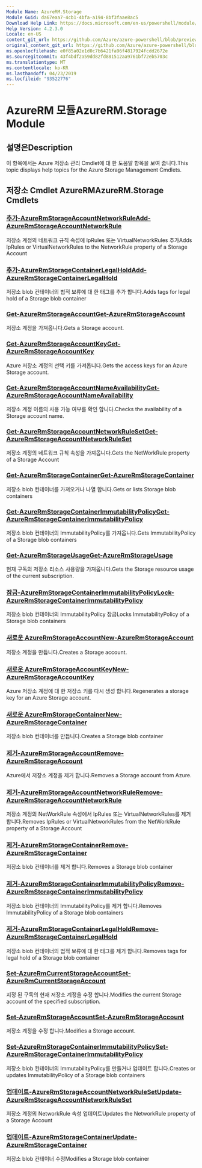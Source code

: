 ```yaml
---
Module Name: AzureRM.Storage
Module Guid: da67eaa7-4cb1-4bfa-a194-8bf3faae8ac5
Download Help Link: https://docs.microsoft.com/en-us/powershell/module/azurerm.storage
Help Version: 4.2.3.0
Locale: en-US
content_git_url: https://github.com/Azure/azure-powershell/blob/preview/src/ResourceManager/Storage/Commands.Management.Storage/help/AzureRM.Storage.md
original_content_git_url: https://github.com/Azure/azure-powershell/blob/preview/src/ResourceManager/Storage/Commands.Management.Storage/help/AzureRM.Storage.md
ms.openlocfilehash: e0f85a02e1d0c7b6421fa96f4817924fcdd2672e
ms.sourcegitcommit: 43f4bdf2a59dd82fd881512aa9761bf72eb5703c
ms.translationtype: MT
ms.contentlocale: ko-KR
ms.lasthandoff: 04/23/2019
ms.locfileid: "93522776"
---
```

# <span data-ttu-id="c05e5-101">AzureRM 모듈</span><span class="sxs-lookup"><span data-stu-id="c05e5-101">AzureRM.Storage Module</span></span>
## <span data-ttu-id="c05e5-102">설명은</span><span class="sxs-lookup"><span data-stu-id="c05e5-102">Description</span></span>
<span data-ttu-id="c05e5-103">이 항목에서는 Azure 저장소 관리 Cmdlet에 대 한 도움말 항목을 보여 줍니다.</span><span class="sxs-lookup"><span data-stu-id="c05e5-103">This topic displays help topics for the Azure Storage Management Cmdlets.</span></span>

## <span data-ttu-id="c05e5-104">저장소 Cmdlet AzureRM</span><span class="sxs-lookup"><span data-stu-id="c05e5-104">AzureRM.Storage Cmdlets</span></span>
### [<span data-ttu-id="c05e5-105">추가-AzureRmStorageAccountNetworkRule</span><span class="sxs-lookup"><span data-stu-id="c05e5-105">Add-AzureRmStorageAccountNetworkRule</span></span>](Add-AzureRmStorageAccountNetworkRule.md)
 <span data-ttu-id="c05e5-106">저장소 계정의 네트워크 규칙 속성에 IpRules 또는 VirtualNetworkRules 추가</span><span class="sxs-lookup"><span data-stu-id="c05e5-106">Adds IpRules or VirtualNetworkRules to the NetworkRule property of a Storage Account</span></span>

### [<span data-ttu-id="c05e5-107">추가-AzureRmStorageContainerLegalHold</span><span class="sxs-lookup"><span data-stu-id="c05e5-107">Add-AzureRmStorageContainerLegalHold</span></span>](Add-AzureRmStorageContainerLegalHold.md)
<span data-ttu-id="c05e5-108">저장소 blob 컨테이너의 법적 보류에 대 한 태그를 추가 합니다.</span><span class="sxs-lookup"><span data-stu-id="c05e5-108">Adds tags for legal hold of  a Storage blob container</span></span>

### [<span data-ttu-id="c05e5-109">Get-AzureRmStorageAccount</span><span class="sxs-lookup"><span data-stu-id="c05e5-109">Get-AzureRmStorageAccount</span></span>](Get-AzureRmStorageAccount.md)
<span data-ttu-id="c05e5-110">저장소 계정을 가져옵니다.</span><span class="sxs-lookup"><span data-stu-id="c05e5-110">Gets a Storage account.</span></span>

### [<span data-ttu-id="c05e5-111">Get-AzureRmStorageAccountKey</span><span class="sxs-lookup"><span data-stu-id="c05e5-111">Get-AzureRmStorageAccountKey</span></span>](Get-AzureRmStorageAccountKey.md)
<span data-ttu-id="c05e5-112">Azure 저장소 계정의 선택 키를 가져옵니다.</span><span class="sxs-lookup"><span data-stu-id="c05e5-112">Gets the access keys for an Azure Storage account.</span></span>

### [<span data-ttu-id="c05e5-113">Get-AzureRmStorageAccountNameAvailability</span><span class="sxs-lookup"><span data-stu-id="c05e5-113">Get-AzureRmStorageAccountNameAvailability</span></span>](Get-AzureRmStorageAccountNameAvailability.md)
<span data-ttu-id="c05e5-114">저장소 계정 이름의 사용 가능 여부를 확인 합니다.</span><span class="sxs-lookup"><span data-stu-id="c05e5-114">Checks the availability of a Storage account name.</span></span>

### [<span data-ttu-id="c05e5-115">Get-AzureRmStorageAccountNetworkRuleSet</span><span class="sxs-lookup"><span data-stu-id="c05e5-115">Get-AzureRmStorageAccountNetworkRuleSet</span></span>](Get-AzureRmStorageAccountNetworkRuleSet.md)
<span data-ttu-id="c05e5-116">저장소 계정의 네트워크 규칙 속성을 가져옵니다.</span><span class="sxs-lookup"><span data-stu-id="c05e5-116">Gets the NetWorkRule property of a Storage Account</span></span>

### [<span data-ttu-id="c05e5-117">Get-AzureRmStorageContainer</span><span class="sxs-lookup"><span data-stu-id="c05e5-117">Get-AzureRmStorageContainer</span></span>](Get-AzureRmStorageContainer.md)
<span data-ttu-id="c05e5-118">저장소 blob 컨테이너를 가져오거나 나열 합니다.</span><span class="sxs-lookup"><span data-stu-id="c05e5-118">Gets or lists Storage blob containers</span></span>

### [<span data-ttu-id="c05e5-119">Get-AzureRmStorageContainerImmutabilityPolicy</span><span class="sxs-lookup"><span data-stu-id="c05e5-119">Get-AzureRmStorageContainerImmutabilityPolicy</span></span>](Get-AzureRmStorageContainerImmutabilityPolicy.md)
<span data-ttu-id="c05e5-120">저장소 blob 컨테이너의 ImmutabilityPolicy를 가져옵니다.</span><span class="sxs-lookup"><span data-stu-id="c05e5-120">Gets ImmutabilityPolicy of a Storage blob containers</span></span>

### [<span data-ttu-id="c05e5-121">Get-AzureRmStorageUsage</span><span class="sxs-lookup"><span data-stu-id="c05e5-121">Get-AzureRmStorageUsage</span></span>](Get-AzureRmStorageUsage.md)
<span data-ttu-id="c05e5-122">현재 구독의 저장소 리소스 사용량을 가져옵니다.</span><span class="sxs-lookup"><span data-stu-id="c05e5-122">Gets the Storage resource usage of the current subscription.</span></span>

### [<span data-ttu-id="c05e5-123">잠금-AzureRmStorageContainerImmutabilityPolicy</span><span class="sxs-lookup"><span data-stu-id="c05e5-123">Lock-AzureRmStorageContainerImmutabilityPolicy</span></span>](Lock-AzureRmStorageContainerImmutabilityPolicy.md)
<span data-ttu-id="c05e5-124">저장소 blob 컨테이너의 ImmutabilityPolicy 잠금</span><span class="sxs-lookup"><span data-stu-id="c05e5-124">Locks ImmutabilityPolicy of a Storage blob containers</span></span>

### [<span data-ttu-id="c05e5-125">새로운 AzureRmStorageAccount</span><span class="sxs-lookup"><span data-stu-id="c05e5-125">New-AzureRmStorageAccount</span></span>](New-AzureRmStorageAccount.md)
<span data-ttu-id="c05e5-126">저장소 계정을 만듭니다.</span><span class="sxs-lookup"><span data-stu-id="c05e5-126">Creates a Storage account.</span></span>

### [<span data-ttu-id="c05e5-127">새로운 AzureRmStorageAccountKey</span><span class="sxs-lookup"><span data-stu-id="c05e5-127">New-AzureRmStorageAccountKey</span></span>](New-AzureRmStorageAccountKey.md)
<span data-ttu-id="c05e5-128">Azure 저장소 계정에 대 한 저장소 키를 다시 생성 합니다.</span><span class="sxs-lookup"><span data-stu-id="c05e5-128">Regenerates a storage key for an Azure Storage account.</span></span>

### [<span data-ttu-id="c05e5-129">새로운 AzureRmStorageContainer</span><span class="sxs-lookup"><span data-stu-id="c05e5-129">New-AzureRmStorageContainer</span></span>](New-AzureRmStorageContainer.md)
<span data-ttu-id="c05e5-130">저장소 blob 컨테이너를 만듭니다.</span><span class="sxs-lookup"><span data-stu-id="c05e5-130">Creates a Storage blob container</span></span>

### [<span data-ttu-id="c05e5-131">제거-AzureRmStorageAccount</span><span class="sxs-lookup"><span data-stu-id="c05e5-131">Remove-AzureRmStorageAccount</span></span>](Remove-AzureRmStorageAccount.md)
<span data-ttu-id="c05e5-132">Azure에서 저장소 계정을 제거 합니다.</span><span class="sxs-lookup"><span data-stu-id="c05e5-132">Removes a Storage account from Azure.</span></span>

### [<span data-ttu-id="c05e5-133">제거-AzureRmStorageAccountNetworkRule</span><span class="sxs-lookup"><span data-stu-id="c05e5-133">Remove-AzureRmStorageAccountNetworkRule</span></span>](Remove-AzureRmStorageAccountNetworkRule.md)
<span data-ttu-id="c05e5-134">저장소 계정의 NetWorkRule 속성에서 IpRules 또는 VirtualNetworkRules를 제거 합니다.</span><span class="sxs-lookup"><span data-stu-id="c05e5-134">Removes IpRules or VirtualNetworkRules from the NetWorkRule property of a Storage Account</span></span>

### [<span data-ttu-id="c05e5-135">제거-AzureRmStorageContainer</span><span class="sxs-lookup"><span data-stu-id="c05e5-135">Remove-AzureRmStorageContainer</span></span>](Remove-AzureRmStorageContainer.md)
<span data-ttu-id="c05e5-136">저장소 blob 컨테이너를 제거 합니다.</span><span class="sxs-lookup"><span data-stu-id="c05e5-136">Removes a Storage blob container</span></span>

### [<span data-ttu-id="c05e5-137">제거-AzureRmStorageContainerImmutabilityPolicy</span><span class="sxs-lookup"><span data-stu-id="c05e5-137">Remove-AzureRmStorageContainerImmutabilityPolicy</span></span>](Remove-AzureRmStorageContainerImmutabilityPolicy.md)
<span data-ttu-id="c05e5-138">저장소 blob 컨테이너의 ImmutabilityPolicy를 제거 합니다.</span><span class="sxs-lookup"><span data-stu-id="c05e5-138">Removes ImmutabilityPolicy of a Storage blob containers</span></span>

### [<span data-ttu-id="c05e5-139">제거-AzureRmStorageContainerLegalHold</span><span class="sxs-lookup"><span data-stu-id="c05e5-139">Remove-AzureRmStorageContainerLegalHold</span></span>](Remove-AzureRmStorageContainerLegalHold.md)
<span data-ttu-id="c05e5-140">저장소 blob 컨테이너의 법적 보류에 대 한 태그를 제거 합니다.</span><span class="sxs-lookup"><span data-stu-id="c05e5-140">Removes tags for legal hold of  a Storage blob container</span></span>

### [<span data-ttu-id="c05e5-141">Set-AzureRmCurrentStorageAccount</span><span class="sxs-lookup"><span data-stu-id="c05e5-141">Set-AzureRmCurrentStorageAccount</span></span>](Set-AzureRmCurrentStorageAccount.md)
<span data-ttu-id="c05e5-142">지정 된 구독의 현재 저장소 계정을 수정 합니다.</span><span class="sxs-lookup"><span data-stu-id="c05e5-142">Modifies the current Storage account of the specified subscription.</span></span>

### [<span data-ttu-id="c05e5-143">Set-AzureRmStorageAccount</span><span class="sxs-lookup"><span data-stu-id="c05e5-143">Set-AzureRmStorageAccount</span></span>](Set-AzureRmStorageAccount.md)
<span data-ttu-id="c05e5-144">저장소 계정을 수정 합니다.</span><span class="sxs-lookup"><span data-stu-id="c05e5-144">Modifies a Storage account.</span></span>

### [<span data-ttu-id="c05e5-145">Set-AzureRmStorageContainerImmutabilityPolicy</span><span class="sxs-lookup"><span data-stu-id="c05e5-145">Set-AzureRmStorageContainerImmutabilityPolicy</span></span>](Set-AzureRmStorageContainerImmutabilityPolicy.md)
<span data-ttu-id="c05e5-146">저장소 blob 컨테이너의 ImmutabilityPolicy를 만들거나 업데이트 합니다.</span><span class="sxs-lookup"><span data-stu-id="c05e5-146">Creates or updates ImmutabilityPolicy of a Storage blob containers</span></span>

### [<span data-ttu-id="c05e5-147">업데이트-AzureRmStorageAccountNetworkRuleSet</span><span class="sxs-lookup"><span data-stu-id="c05e5-147">Update-AzureRmStorageAccountNetworkRuleSet</span></span>](Update-AzureRmStorageAccountNetworkRuleSet.md)
<span data-ttu-id="c05e5-148">저장소 계정의 NetworkRule 속성 업데이트</span><span class="sxs-lookup"><span data-stu-id="c05e5-148">Updates the NetworkRule property of a Storage Account</span></span>

### [<span data-ttu-id="c05e5-149">업데이트-AzureRmStorageContainer</span><span class="sxs-lookup"><span data-stu-id="c05e5-149">Update-AzureRmStorageContainer</span></span>](Update-AzureRmStorageContainer.md)
<span data-ttu-id="c05e5-150">저장소 blob 컨테이너 수정</span><span class="sxs-lookup"><span data-stu-id="c05e5-150">Modifies a Storage blob container</span></span>

